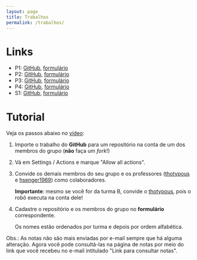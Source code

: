 ```yaml
---
layout: page
title: Trabalhos
permalink: /trabalhos/
---
```


# Links

* P1: [GitHub](https://github.com/thotypous/redes-p1), [formulário](https://forms.gle/TCXE1oWQtq393MV37)
* P2: [GitHub](https://github.com/thotypous/redes-p2), [formulário](https://forms.gle/TwEkxfXyyq6FMitt6)
* P3: [GitHub](https://github.com/thotypous/redes-p3), [formulário](https://forms.gle/TpKNtMxShUrwVfCG6)
* P4: [GitHub](https://github.com/thotypous/redes-p4), [formulário](https://forms.gle/tQVT6juqXbJPp3GcA)
* S1: [GitHub](https://github.com/thotypous/redes-s1), [formulário](https://forms.gle/5ksMGkA9mBL8U2DQ7)

# Tutorial

Veja os passos abaixo no [vídeo](https://youtu.be/JtQzTGoF8jM):

1. Importe o trabalho do **GitHub** para um repositório na conta de um dos membros do grupo (**não** faça um *fork*!)

2. Vá em Settings / Actions e marque "Allow all actions".

3. Convide os demais membros do seu grupo e os professores ([thotypous](https://GitHub.com/thotypous) e [hsenger1969](https://github.com/hsenger1969)) como colaboradores.

   **Importante**: mesmo se você for da turma B, convide o [thotypous](https://GitHub.com/thotypous), pois o robô executa na conta dele!

4. Cadastre o repositório e os membros do grupo no **formulário** correspondente.

   Os nomes estão ordenados por turma e depois por ordem alfabética.

Obs.: As notas não são mais enviadas por e-mail sempre que há alguma alteração. Agora você pode consultá-las na página de notas por meio do link que você recebeu no e-mail intitulado "Link para consultar notas".
